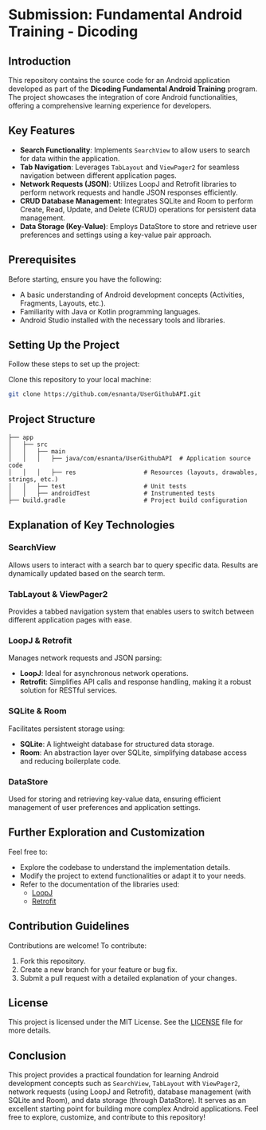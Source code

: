 # Submission: Fundamental Android Training - Dicoding

## Introduction

This repository contains the source code for an Android application developed as part of the **Dicoding Fundamental Android Training** program. The project showcases the integration of core Android functionalities, offering a comprehensive learning experience for developers.

## Key Features

- **Search Functionality**: Implements `SearchView` to allow users to search for data within the application.
- **Tab Navigation**: Leverages `TabLayout` and `ViewPager2` for seamless navigation between different application pages.
- **Network Requests (JSON)**: Utilizes LoopJ and Retrofit libraries to perform network requests and handle JSON responses efficiently.
- **CRUD Database Management**: Integrates SQLite and Room to perform Create, Read, Update, and Delete (CRUD) operations for persistent data management.
- **Data Storage (Key-Value)**: Employs DataStore to store and retrieve user preferences and settings using a key-value pair approach.

## Prerequisites

Before starting, ensure you have the following:

- A basic understanding of Android development concepts (Activities, Fragments, Layouts, etc.).
- Familiarity with Java or Kotlin programming languages.
- Android Studio installed with the necessary tools and libraries.

## Setting Up the Project

Follow these steps to set up the project:

Clone this repository to your local machine:
   ```bash
   git clone https://github.com/esnanta/UserGithubAPI.git
   ```

## Project Structure

```plaintext
├── app
│   ├── src
│   │   ├── main
│   │   │   ├── java/com/esnanta/UserGithubAPI  # Application source code
│   │   │   ├── res                   # Resources (layouts, drawables, strings, etc.)
│   │   ├── test                      # Unit tests
│   │   ├── androidTest               # Instrumented tests
├── build.gradle                      # Project build configuration
```

## Explanation of Key Technologies

### SearchView
Allows users to interact with a search bar to query specific data. Results are dynamically updated based on the search term.

### TabLayout & ViewPager2
Provides a tabbed navigation system that enables users to switch between different application pages with ease.

### LoopJ & Retrofit
Manages network requests and JSON parsing:
- **LoopJ**: Ideal for asynchronous network operations.
- **Retrofit**: Simplifies API calls and response handling, making it a robust solution for RESTful services.

### SQLite & Room
Facilitates persistent storage using:
- **SQLite**: A lightweight database for structured data storage.
- **Room**: An abstraction layer over SQLite, simplifying database access and reducing boilerplate code.

### DataStore
Used for storing and retrieving key-value data, ensuring efficient management of user preferences and application settings.

## Further Exploration and Customization

Feel free to:

- Explore the codebase to understand the implementation details.
- Modify the project to extend functionalities or adapt it to your needs.
- Refer to the documentation of the libraries used:
  - [LoopJ](https://loopj.com/)
  - [Retrofit](https://square.github.io/retrofit/)

## Contribution Guidelines

Contributions are welcome! To contribute:

1. Fork this repository.
2. Create a new branch for your feature or bug fix.
3. Submit a pull request with a detailed explanation of your changes.

## License

This project is licensed under the MIT License. See the [LICENSE](LICENSE) file for more details.

## Conclusion

This project provides a practical foundation for learning Android development concepts such as `SearchView`, `TabLayout` with `ViewPager2`, network requests (using LoopJ and Retrofit), database management (with SQLite and Room), and data storage (through DataStore). It serves as an excellent starting point for building more complex Android applications. Feel free to explore, customize, and contribute to this repository!
